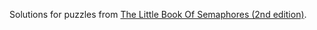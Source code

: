 Solutions for puzzles from [The Little Book Of Semaphores (2nd edition)](http://greenteapress.com/semaphores/).
